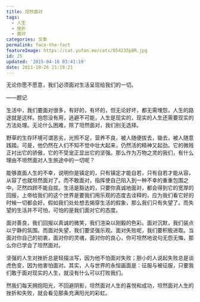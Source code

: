 ```yaml
---
title: 坦然面对
tags:
  - 人生
  - 挫折
  - 面对
categories: 文章
permalink: face-the-fact
featureImage: https://cat.yufan.me/cats/054235pBR.jpg
id: 25
updated: '2015-04-16 03:41:19'
date: 2011-10-26 21:19:21
---
```


无论你愿不愿意，我们必须面对生活呈现给我们的一切。

——题记

生活中，我们要面对很多，有好的，有坏的，但无论好坏，都无需埋怨，人生的路途就是这样。抱怨没有用，逃避不可能，人生是现实的，现实的人生还需要现实的方法处理。无论什么困难，除了坦然面对，我们别无选择。

野草的生存环境可谓恶劣，光照不足，营养不良，被人随便拔去，锄去，被人随意践踏。可是，他仍然在人们不知不觉中壮大起来，仍然活的精神又起劲。<!--more-->它的微贱正衬出它的骄傲，它的不受宠正显出它的坚强。那么作为万物之灵的我们，有什么理由不坦然面对人生旅途中的一切呢？

能够直面人生的不幸，说明你是镇定的，只有镇定才能自若，只有自若才能从容，从容了也就坦然面对了。而不敢面对，指挥使自己陷入到一种不幸的重重包围之中，茫然四顾不能自拔。生活是豁达的，只要你真诚地面对，都会得到它的宽厚的回报，上帝给我们的这个世界是要我们用乐观的态度去诠释的，应为我们看它好的时候一切都会好。假如我们处处想去揭穿生活的假象，那么我们只有失望了。而失望的生活并不可怕，可怕的是我们面对它的态度。

面对善良，我们回报以真诚的微笑，我们渲染以刚毅的色彩。面对沉默，我们装点以宁静的氛围。而面对失望，我们要坚强乐观。面对失败呢，我们要积极进取。当面对你自己的初衷，面对你的灵魂，面对你的良心，你可坦然地说句无怨无悔，那么你已学会了坦然面对。

坚强的人生对挫折总是轻描淡写，因为他不怕面对失败；胆小的人说起失败总是谈虎色变，因为他害怕面对。其实，人与世界的永恒画面是：征服与被征服，只要我们敢于面对现实的人生，就没有什么可以打败我们。

然我们每天拥抱阳光，不回避阴影，坦然面对人生的喜悦和成功，坦然面对人生的挫折和失败，就会看见那条充满阳光的彩虹。
